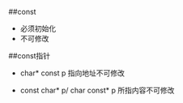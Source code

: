 ##const

* 必须初始化
* 不可修改

##const指针

* char* const p 指向地址不可修改

* const char*  p/  char const*  p 所指内容不可修改

